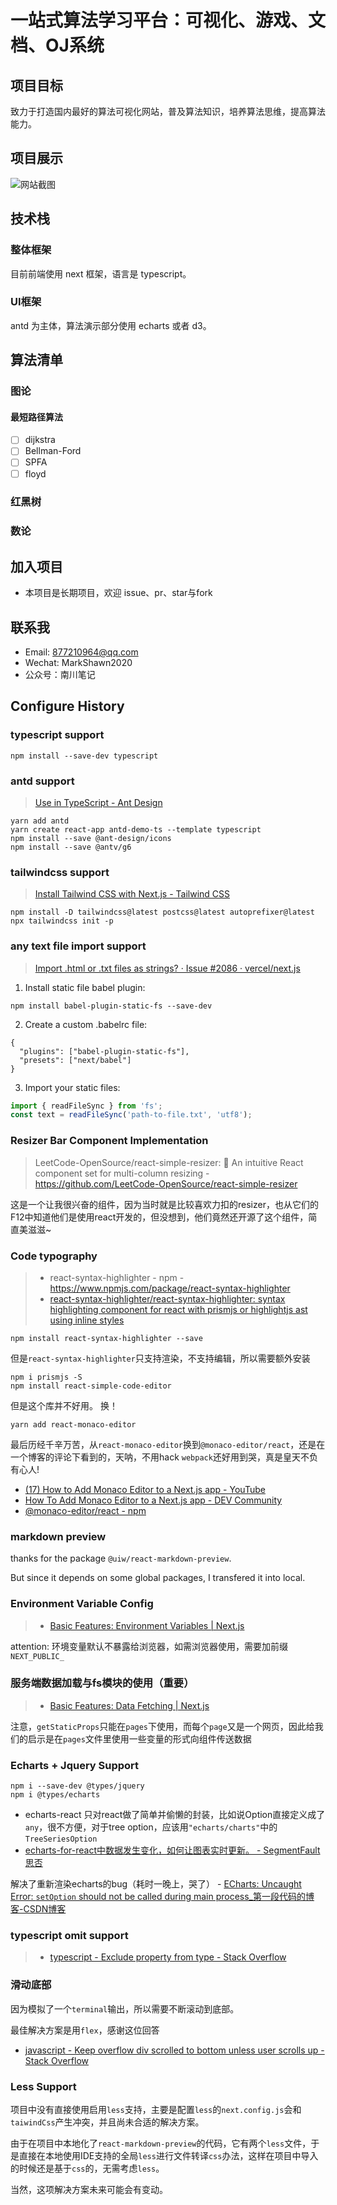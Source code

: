 # 一站式算法学习平台：可视化、游戏、文档、OJ系统

## 项目目标
致力于打造国内最好的算法可视化网站，普及算法知识，培养算法思维，提高算法能力。

## 项目展示
![网站截图](./public/算法可视化截图.jpg)

## 技术栈
### 整体框架
目前前端使用 next 框架，语言是 typescript。

### UI框架
antd 为主体，算法演示部分使用 echarts 或者 d3。


## 算法清单

### 图论
#### 最短路径算法
- [ ] dijkstra
- [ ] Bellman-Ford
- [ ] SPFA
- [ ] floyd

### 红黑树

### 数论

## 加入项目
- 本项目是长期项目，欢迎 issue、pr、star与fork

## 联系我
- Email: 877210964@qq.com
- Wechat: MarkShawn2020
- 公众号：南川笔记

## Configure History
### typescript support
```
npm install --save-dev typescript
```

### antd support
> [Use in TypeScript - Ant Design](https://ant.design/docs/react/use-in-typescript)
```
yarn add antd
yarn create react-app antd-demo-ts --template typescript
npm install --save @ant-design/icons
npm install --save @antv/g6
```
### tailwindcss support
> [Install Tailwind CSS with Next.js - Tailwind CSS](https://tailwindcss.com/docs/guides/nextjs)
```
npm install -D tailwindcss@latest postcss@latest autoprefixer@latest
npx tailwindcss init -p
```

### any text file import support
> [Import .html or .txt files as strings? · Issue #2086 · vercel/next.js](https://github.com/vercel/next.js/issues/2086)
1. Install static file babel plugin:
```
npm install babel-plugin-static-fs --save-dev
```
2. Create a custom .babelrc file:
```text
{
  "plugins": ["babel-plugin-static-fs"],
  "presets": ["next/babel"]
}
```
3. Import your static files:
```js
import { readFileSync } from 'fs';
const text = readFileSync('path-to-file.txt', 'utf8');
```

### Resizer Bar Component Implementation
> LeetCode-OpenSource/react-simple-resizer: 🐙 An intuitive React component set for multi-column resizing - https://github.com/LeetCode-OpenSource/react-simple-resizer

这是一个让我很兴奋的组件，因为当时就是比较喜欢力扣的resizer，也从它们的F12中知道他们是使用react开发的，但没想到，他们竟然还开源了这个组件，简直美滋滋~

### Code typography
> - react-syntax-highlighter - npm - https://www.npmjs.com/package/react-syntax-highlighter
> - [react-syntax-highlighter/react-syntax-highlighter: syntax highlighting component for react with prismjs or highlightjs ast using inline styles](https://github.com/react-syntax-highlighter/react-syntax-highlighter#readme)
```shell
npm install react-syntax-highlighter --save
```
但是`react-syntax-highlighter`只支持渲染，不支持编辑，所以需要额外安装
```shell
npm i prismjs -S
npm install react-simple-code-editor
```
但是这个库并不好用。
换！
```shell
yarn add react-monaco-editor
```
最后历经千辛万苦，从`react-monaco-editor`换到`@monaco-editor/react`，还是在一个博客的评论下看到的，天呐，不用hack `webpack`还好用到哭，真是皇天不负有心人!
- [(17) How to Add Monaco Editor to a Next.js app - YouTube](https://www.youtube.com/watch?v=13UVFrGe80o)
- [How To Add Monaco Editor to a Next.js app - DEV Community](https://dev.to/swyx/how-to-add-monaco-editor-to-a-next-js-app-ha3)
- [@monaco-editor/react - npm](https://www.npmjs.com/package/@monaco-editor/react)

### markdown preview
thanks for the package `@uiw/react-markdown-preview`.

But since it depends on some global packages, I transfered it into local. 

### Environment Variable Config
> - [Basic Features: Environment Variables | Next.js](https://nextjs.org/docs/basic-features/environment-variables)

attention: 环境变量默认不暴露给浏览器，如需浏览器使用，需要加前缀`NEXT_PUBLIC_` 

### 服务端数据加载与fs模块的使用（重要）
> - [Basic Features: Data Fetching | Next.js](https://nextjs.org/docs/basic-features/data-fetching)

注意，`getStaticProps`只能在`pages`下使用，而每个`page`又是一个网页，因此给我们的启示是在`pages`文件里使用一些变量的形式向组件传送数据

### Echarts + Jquery Support
```shell
npm i --save-dev @types/jquery
npm i @types/echarts
```
- echarts-react 只对react做了简单并偷懒的封装，比如说Option直接定义成了`any`，很不方便，对于tree option，应该用`"echarts/charts"`中的 `TreeSeriesOption`
- [echarts-for-react中数据发生变化，如何让图表实时更新。 - SegmentFault 思否](https://segmentfault.com/q/1010000017302705/a-1020000017857113)

解决了重新渲染echarts的bug（耗时一晚上，哭了）
    - [ECharts: Uncaught Error: `setOption` should not be called during main process_第一段代码的博客-CSDN博客](https://blog.csdn.net/godot06/article/details/109474771)

### typescript omit support
> - [typescript - Exclude property from type - Stack Overflow](https://stackoverflow.com/questions/48215950/exclude-property-from-type)

### 滑动底部
因为模拟了一个`terminal`输出，所以需要不断滚动到底部。

最佳解决方案是用`flex`，感谢这位回答
- [javascript - Keep overflow div scrolled to bottom unless user scrolls up - Stack Overflow](https://stackoverflow.com/questions/18614301/keep-overflow-div-scrolled-to-bottom-unless-user-scrolls-up)


### Less Support
项目中没有直接使用启用`less`支持，主要是配置`less`的`next.config.js`会和`taiwindCss`产生冲突，并且尚未合适的解决方案。

由于在项目中本地化了`react-markdown-preview`的代码，它有两个`less`文件，于是直接在本地使用IDE支持的全局`less`进行文件转译`css`办法，这样在项目中导入的时候还是基于`css`的，无需考虑`less`。

当然，这项解决方案未来可能会有变动。